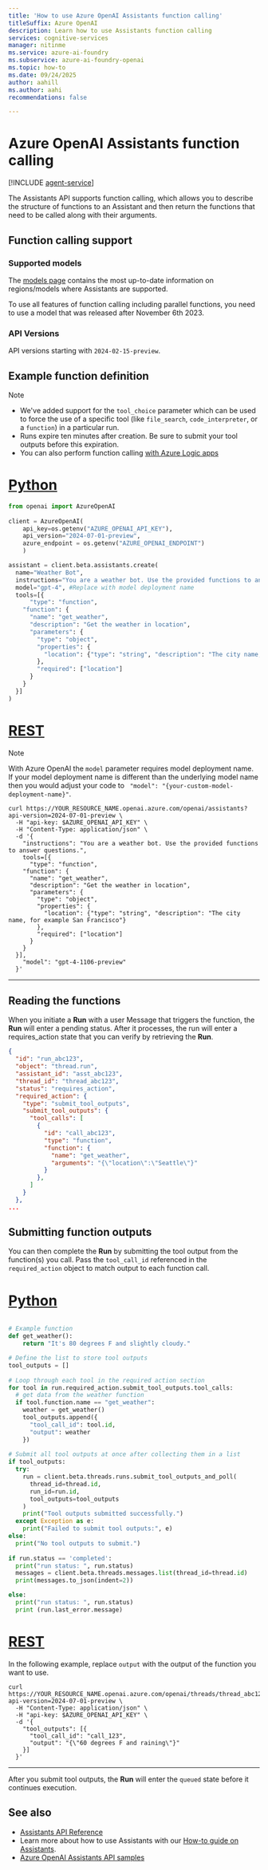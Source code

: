 ```yaml
---
title: 'How to use Azure OpenAI Assistants function calling'
titleSuffix: Azure OpenAI
description: Learn how to use Assistants function calling
services: cognitive-services
manager: nitinme
ms.service: azure-ai-foundry
ms.subservice: azure-ai-foundry-openai
ms.topic: how-to
ms.date: 09/24/2025
author: aahill
ms.author: aahi
recommendations: false

---
```


# Azure OpenAI Assistants function calling

[!INCLUDE [agent-service](../includes/agent-service.md)]

The Assistants API supports function calling, which allows you to describe the structure of functions to an Assistant and then return the functions that need to be called along with their arguments.

## Function calling support

### Supported models

The [models page](../concepts/models.md#assistants-preview) contains the most up-to-date information on regions/models where Assistants are supported.

To use all features of function calling including parallel functions, you need to use a model that was released after November 6th 2023.

### API Versions

API versions starting with `2024-02-15-preview`.

## Example function definition

> [!NOTE]
> * We've added support for the `tool_choice` parameter which can be used to force the use of a specific tool (like `file_search`, `code_interpreter`, or a `function`) in a particular run. 
> * Runs expire ten minutes after creation. Be sure to submit your tool outputs before this expiration.
> * You can also perform function calling [with Azure Logic apps](./assistants-logic-apps.md)

# [Python](#tab/python)

```python
from openai import AzureOpenAI
    
client = AzureOpenAI(
    api_key=os.getenv("AZURE_OPENAI_API_KEY"),  
    api_version="2024-07-01-preview",
    azure_endpoint = os.getenv("AZURE_OPENAI_ENDPOINT")
    )

assistant = client.beta.assistants.create(
  name="Weather Bot",
  instructions="You are a weather bot. Use the provided functions to answer questions.",
  model="gpt-4", #Replace with model deployment name
  tools=[{
      "type": "function",
    "function": {
      "name": "get_weather",
      "description": "Get the weather in location",
      "parameters": {
        "type": "object",
        "properties": {
          "location": {"type": "string", "description": "The city name, for example San Francisco"}
        },
        "required": ["location"]
      }
    }
  }]
)
```

# [REST](#tab/rest)

> [!NOTE]
> With Azure OpenAI the `model` parameter requires model deployment name. If your model deployment name is different than the underlying model name then you would adjust your code to ` "model": "{your-custom-model-deployment-name}"`.

```console
curl https://YOUR_RESOURCE_NAME.openai.azure.com/openai/assistants?api-version=2024-07-01-preview \
  -H "api-key: $AZURE_OPENAI_API_KEY" \
  -H "Content-Type: application/json" \
  -d '{
    "instructions": "You are a weather bot. Use the provided functions to answer questions.",
    tools=[{
      "type": "function",
    "function": {
      "name": "get_weather",
      "description": "Get the weather in location",
      "parameters": {
        "type": "object",
        "properties": {
          "location": {"type": "string", "description": "The city name, for example San Francisco"}
        },
        "required": ["location"]
      }
    }
  }],
    "model": "gpt-4-1106-preview"
  }'
```

---

## Reading the functions

When you initiate a **Run** with a user Message that triggers the function, the **Run** will enter a pending status. After it processes, the run will enter a requires_action state that you can verify by retrieving the **Run**.

```json
{
  "id": "run_abc123",
  "object": "thread.run",
  "assistant_id": "asst_abc123",
  "thread_id": "thread_abc123",
  "status": "requires_action",
  "required_action": {
    "type": "submit_tool_outputs",
    "submit_tool_outputs": {
      "tool_calls": [
        {
          "id": "call_abc123",
          "type": "function",
          "function": {
            "name": "get_weather",
            "arguments": "{\"location\":\"Seattle\"}"
          }
        },
      ]
    }
  },
...
```

## Submitting function outputs

You can then complete the **Run** by submitting the tool output from the function(s) you call. Pass the `tool_call_id` referenced in the `required_action` object to match output to each function call.


# [Python](#tab/python)

```python

# Example function
def get_weather():
    return "It's 80 degrees F and slightly cloudy."

# Define the list to store tool outputs
tool_outputs = []
 
# Loop through each tool in the required action section
for tool in run.required_action.submit_tool_outputs.tool_calls:
  # get data from the weather function
  if tool.function.name == "get_weather":
    weather = get_weather()
    tool_outputs.append({
      "tool_call_id": tool.id,
      "output": weather
    })
 
# Submit all tool outputs at once after collecting them in a list
if tool_outputs:
  try:
    run = client.beta.threads.runs.submit_tool_outputs_and_poll(
      thread_id=thread.id,
      run_id=run.id,
      tool_outputs=tool_outputs
    )
    print("Tool outputs submitted successfully.")
  except Exception as e:
    print("Failed to submit tool outputs:", e)
else:
  print("No tool outputs to submit.")
 
if run.status == 'completed':
  print("run status: ", run.status)
  messages = client.beta.threads.messages.list(thread_id=thread.id)
  print(messages.to_json(indent=2))

else:
  print("run status: ", run.status)
  print (run.last_error.message)
```

# [REST](#tab/rest)

In the following example, replace `output` with the output of the function you want to use.
 
```console
curl https://YOUR_RESOURCE_NAME.openai.azure.com/openai/threads/thread_abc123/runs/run_123/submit_tool_outputs?api-version=2024-07-01-preview \
  -H "Content-Type: application/json" \
  -H "api-key: $AZURE_OPENAI_API_KEY" \
  -d '{
    "tool_outputs": [{
      "tool_call_id": "call_123",
      "output": "{\"60 degrees F and raining\"}"
    }]
  }'
```

---

After you submit tool outputs, the **Run** will enter the `queued` state before it continues execution.

## See also

* [Assistants API Reference](../reference-preview.md#list---assistants)
* Learn more about how to use Assistants with our [How-to guide on Assistants](../how-to/assistant.md).
* [Azure OpenAI Assistants API samples](https://github.com/Azure-Samples/azureai-samples/tree/main/scenarios/Assistants)
